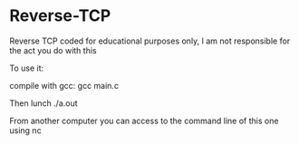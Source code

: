 # Reverse-TCP
Reverse TCP coded for educational purposes only, I am not responsible for the act you do with this

To use it:

compile with gcc: gcc main.c

Then lunch ./a.out <port>

From another computer you can access to the command line of this one using nc <ip> <port-selected>
